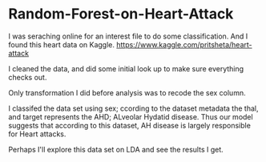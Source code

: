 # Random-Forest-on-Heart-Attack

I was seraching online for an interest file to do some classification. And I found this heart data on Kaggle. https://www.kaggle.com/pritsheta/heart-attack

I cleaned the data, and did some initial look up to make sure everything checks out. 

Only transformation I did before analysis was to recode the sex column.

I classifed the data set using sex; ccording to the dataset metadata the thal, and target represents the AHD; ALveolar Hydatid disease. 
Thus our model suggests that according to this dataset, AH disease is largely responsible for Heart attacks.

Perhaps I'll explore this data set on LDA and see the results I get. 
